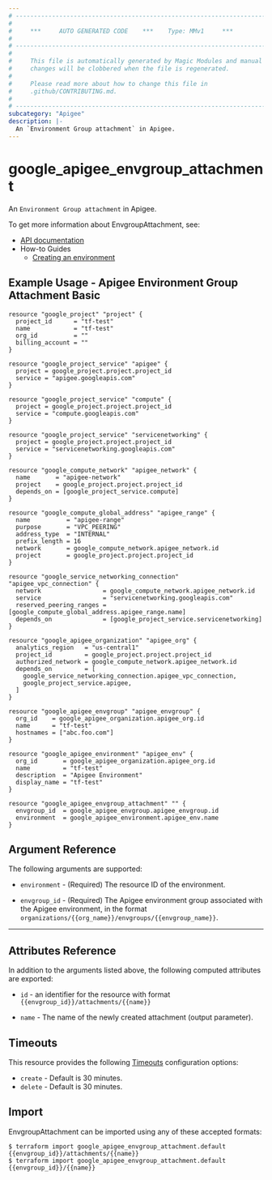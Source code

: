 ```yaml
---
# ----------------------------------------------------------------------------
#
#     ***     AUTO GENERATED CODE    ***    Type: MMv1     ***
#
# ----------------------------------------------------------------------------
#
#     This file is automatically generated by Magic Modules and manual
#     changes will be clobbered when the file is regenerated.
#
#     Please read more about how to change this file in
#     .github/CONTRIBUTING.md.
#
# ----------------------------------------------------------------------------
subcategory: "Apigee"
description: |-
  An `Environment Group attachment` in Apigee.
---
```


# google\_apigee\_envgroup\_attachment

An `Environment Group attachment` in Apigee.


To get more information about EnvgroupAttachment, see:

* [API documentation](https://cloud.google.com/apigee/docs/reference/apis/apigee/rest/v1/organizations.envgroups.attachments/create)
* How-to Guides
    * [Creating an environment](https://cloud.google.com/apigee/docs/api-platform/get-started/create-environment)

## Example Usage - Apigee Environment Group Attachment Basic


```hcl
resource "google_project" "project" {
  project_id      = "tf-test"
  name            = "tf-test"
  org_id          = ""
  billing_account = ""
}

resource "google_project_service" "apigee" {
  project = google_project.project.project_id
  service = "apigee.googleapis.com"
}

resource "google_project_service" "compute" {
  project = google_project.project.project_id
  service = "compute.googleapis.com"
}

resource "google_project_service" "servicenetworking" {
  project = google_project.project.project_id
  service = "servicenetworking.googleapis.com"
}

resource "google_compute_network" "apigee_network" {
  name       = "apigee-network"
  project    = google_project.project.project_id
  depends_on = [google_project_service.compute]
}

resource "google_compute_global_address" "apigee_range" {
  name          = "apigee-range"
  purpose       = "VPC_PEERING"
  address_type  = "INTERNAL"
  prefix_length = 16
  network       = google_compute_network.apigee_network.id
  project       = google_project.project.project_id
}

resource "google_service_networking_connection" "apigee_vpc_connection" {
  network                 = google_compute_network.apigee_network.id
  service                 = "servicenetworking.googleapis.com"
  reserved_peering_ranges = [google_compute_global_address.apigee_range.name]
  depends_on              = [google_project_service.servicenetworking]
}

resource "google_apigee_organization" "apigee_org" {
  analytics_region   = "us-central1"
  project_id         = google_project.project.project_id
  authorized_network = google_compute_network.apigee_network.id
  depends_on         = [
    google_service_networking_connection.apigee_vpc_connection,
    google_project_service.apigee,
  ]
}

resource "google_apigee_envgroup" "apigee_envgroup" {
  org_id    = google_apigee_organization.apigee_org.id
  name      = "tf-test"
  hostnames = ["abc.foo.com"]
}

resource "google_apigee_environment" "apigee_env" {
  org_id       = google_apigee_organization.apigee_org.id
  name         = "tf-test"
  description  = "Apigee Environment"
  display_name = "tf-test"
}

resource "google_apigee_envgroup_attachment" "" {
  envgroup_id  = google_apigee_envgroup.apigee_envgroup.id
  environment  = google_apigee_environment.apigee_env.name
}
```

## Argument Reference

The following arguments are supported:


* `environment` -
  (Required)
  The resource ID of the environment.

* `envgroup_id` -
  (Required)
  The Apigee environment group associated with the Apigee environment,
  in the format `organizations/{{org_name}}/envgroups/{{envgroup_name}}`.


- - -



## Attributes Reference

In addition to the arguments listed above, the following computed attributes are exported:

* `id` - an identifier for the resource with format `{{envgroup_id}}/attachments/{{name}}`

* `name` -
  The name of the newly created  attachment (output parameter).


## Timeouts

This resource provides the following
[Timeouts](https://developer.hashicorp.com/terraform/plugin/sdkv2/resources/retries-and-customizable-timeouts) configuration options:

- `create` - Default is 30 minutes.
- `delete` - Default is 30 minutes.

## Import


EnvgroupAttachment can be imported using any of these accepted formats:

```
$ terraform import google_apigee_envgroup_attachment.default {{envgroup_id}}/attachments/{{name}}
$ terraform import google_apigee_envgroup_attachment.default {{envgroup_id}}/{{name}}
```
